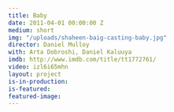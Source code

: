 ```yaml
---
title: Baby
date: 2011-04-01 00:00:00 Z
medium: short
img: "/uploads/shaheen-baig-casting-baby.jpg"
director: Daniel Mulloy
with: Arta Dobroshi, Daniel Kaluuya
imdb: http://www.imdb.com/title/tt1772761/
video: izl6i65mhn
layout: project
is-in-production: 
is-featured: 
featured-image: 
---
```


